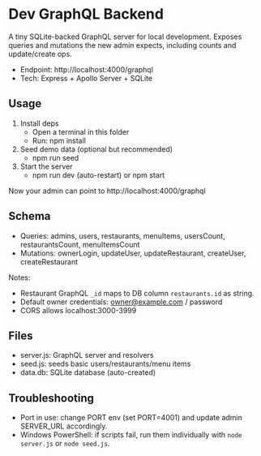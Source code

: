 # Dev GraphQL Backend

A tiny SQLite-backed GraphQL server for local development. Exposes queries and mutations the new admin expects, including counts and update/create ops.

- Endpoint: http://localhost:4000/graphql
- Tech: Express + Apollo Server + SQLite

## Usage

1. Install deps
   - Open a terminal in this folder
   - Run: npm install
2. Seed demo data (optional but recommended)
   - npm run seed
3. Start the server
   - npm run dev (auto-restart) or npm start

Now your admin can point to http://localhost:4000/graphql

## Schema

- Queries: admins, users, restaurants, menuItems, usersCount, restaurantsCount, menuItemsCount
- Mutations: ownerLogin, updateUser, updateRestaurant, createUser, createRestaurant

Notes:
- Restaurant GraphQL `_id` maps to DB column `restaurants.id` as string.
- Default owner credentials: owner@example.com / password
- CORS allows localhost:3000-3999

## Files
- server.js: GraphQL server and resolvers
- seed.js: seeds basic users/restaurants/menu items
- data.db: SQLite database (auto-created)

## Troubleshooting
- Port in use: change PORT env (set PORT=4001) and update admin SERVER_URL accordingly.
- Windows PowerShell: if scripts fail, run them individually with `node server.js` or `node seed.js`.
